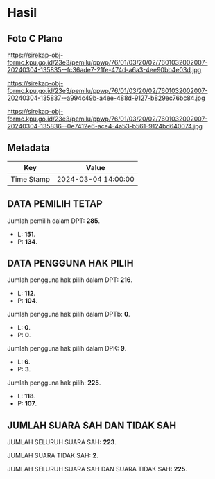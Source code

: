 # Hasil

## Foto C Plano

https://sirekap-obj-formc.kpu.go.id/23e3/pemilu/ppwp/76/01/03/20/02/7601032002007-20240304-135835--fc36ade7-21fe-474d-a6a3-4ee90bb4e03d.jpg

https://sirekap-obj-formc.kpu.go.id/23e3/pemilu/ppwp/76/01/03/20/02/7601032002007-20240304-135837--a994c49b-a4ee-488d-9127-b829ec76bc84.jpg

https://sirekap-obj-formc.kpu.go.id/23e3/pemilu/ppwp/76/01/03/20/02/7601032002007-20240304-135836--0e7412e6-ace4-4a53-b561-9124bd640074.jpg


## Metadata

| Key        | Value               |
| ---------- | ------------------- |
| Time Stamp | 2024-03-04 14:00:00 |


## DATA PEMILIH TETAP

Jumlah pemilih dalam DPT: **285**.
 * L: **151**.
 * P: **134**.

## DATA PENGGUNA HAK PILIH

Jumlah pengguna hak pilih dalam DPT: **216**.
 * L: **112**.
 * P: **104**.

Jumlah pengguna hak pilih dalam DPTb: **0**.
 * L: **0**.
 * P: **0**.

Jumlah pengguna hak pilih dalam DPK: **9**.
 * L: **6**.
 * P: **3**.

Jumlah pengguna hak pilih: **225**.
 * L: **118**.
 * P: **107**.

## JUMLAH SUARA SAH DAN TIDAK SAH

JUMLAH SELURUH SUARA SAH: **223**.

JUMLAH SUARA TIDAK SAH: **2**.

JUMLAH SELURUH SUARA SAH DAN SUARA TIDAK SAH: **225**.


